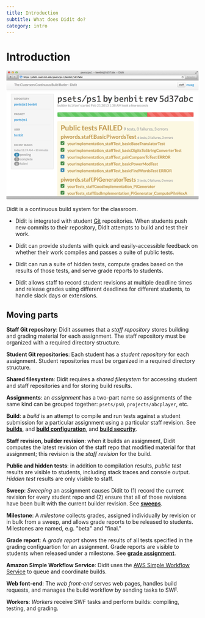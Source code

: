 ```yaml
---
title: Introduction
subtitle: What does Didit do?
category: intro
---
```


# Introduction

[![Didit screenshot](public/didit-screenshot.png)](public/didit-screenshot.png)

Didit is a continuous build system for the classroom.

+ Didit is integrated with student [Git] repositories.
  When students push new commits to their repository, Didit attempts to build and test their work.

+ Didit can provide students with quick and easily-accessible feedback on whether their work compiles and passes a suite of public tests.

+ Didit can run a suite of hidden tests, compute grades based on the results of those tests, and serve grade reports to students.

+ Didit allows staff to record student revisions at multiple deadline times and release grades using different deadlines for different students, to handle slack days or extensions.

## Moving parts

**Staff Git repository**: Didit assumes that a *staff repository* stores building and grading material for each assignment.
The staff repository must be organized with a required directory structure.

**Student Git repositories**: Each student has a *student repository* for each assignment.
Student repositories must be organized in a required directory structure.

**Shared filesystem**: Didit requires a *shared filesystem* for accessing student and staff repositories and for storing build results.

**Assignments**: an *assignment* has a two-part name so assignments of the same kind can be grouped together: `psets/ps0`, `projects/abcplayer`, etc.

**Build**: a *build* is an attempt to compile and run tests against a student submission for a particular assignment using a particular staff revision.
See **[builds]**, and **[build configuration]**, and **[build security]**.

**Staff revision, builder revision**: when it builds an assignment, Didit computes the latest revision of the staff repo that modified material for that assignment; this revision is the *staff revision* for the build.

**Public and hidden tests**: in addition to compilation results, *public test* results are visible to students, including stack traces and console output.
*Hidden test* results are only visible to staff.

**Sweep**: *Sweeping* an assignment causes Didit to (1) record the current revision for every student repo and (2) ensure that all of those revisions have been built with the current builder revision.
See **[sweeps]**.

**Milestone**: A *milestone* collects grades, assigned individually by revision or in bulk from a sweep, and allows grade reports to be released to students.
Milestones are named, e.g. "beta" and "final."

**Grade report**: A *grade report* shows the results of all tests specified in the grading configuartion for an assignment.
Grade reports are visible to students when released under a milestone.
See **[grade assignment]**.

**Amazon Simple Workflow Service**: Didit uses the [AWS Simple Workflow Service](http://aws.amazon.com/swf/) to queue and coordinate builds.

**Web font-end**: The *web front-end* serves web pages, handles build requests, and manages the build workflow by sending tasks to SWF.

**Workers**: *Workers* receive SWF tasks and perform builds: compiling, testing, and grading.

[Git]: http://git-scm.com/
[builds]: builds-and-sweeps.html#builds
[build configuration]: build-config.html
[build security]: build-security.html
[sweeps]: builds-and-sweeps.html#sweeps
[grade assignment]: grade-assignment.html

